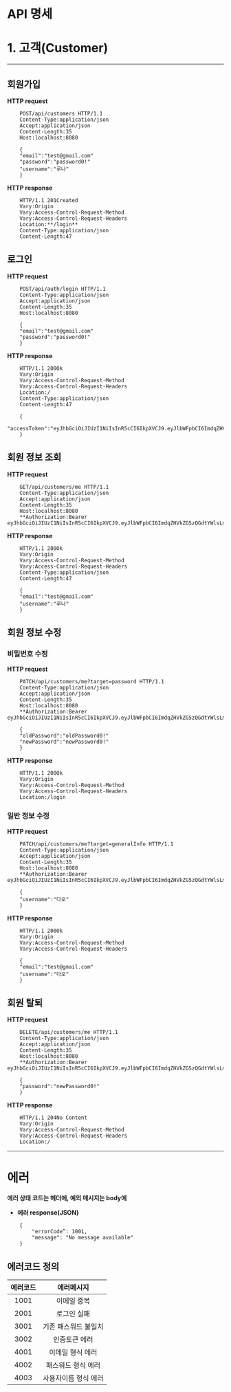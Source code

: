 # API 명세

# 1. 고객(Customer)

---

## 회원가입

**HTTP request**

```
    POST/api/customers HTTP/1.1
    Content-Type:application/json
    Accept:application/json
    Content-Length:35
    Host:localhost:8080
    
    {
    "email":"test@gmail.com"
    "password":"password0!"
    "username":"루나"
    }
```

**HTTP response**

```
    HTTP/1.1 201Created
    Vary:Origin
    Vary:Access-Control-Request-Method
    Vary:Access-Control-Request-Headers
    Location:**/login**
    Content-Type:application/json
    Content-Length:47
```

## 로그인

**HTTP request**

```
    POST/api/auth/login HTTP/1.1
    Content-Type:application/json
    Accept:application/json
    Content-Length:35
    Host:localhost:8080
    
    {
    "email":"test@gmail.com"
    "password":"password0!"
    }
```

**HTTP response**

```
    HTTP/1.1 200Ok
    Vary:Origin
    Vary:Access-Control-Request-Method
    Vary:Access-Control-Request-Headers
    Location:/
    Content-Type:application/json
    Content-Length:47

    {
    "accessToken":"eyJhbGciOiJIUzI1NiIsInR5cCI6IkpXVCJ9.eyJlbWFpbCI6ImdqZHVkZG5zQGdtYWlsLmNvbSJ9.XsJFHuJAdFPEto1WF__QGZoAOIIX2eJSn6xu0iJCGIQ"
    }
```

## 회원 정보 조회

**HTTP request**

```
    GET/api/customers/me HTTP/1.1
    Content-Type:application/json
    Accept:application/json
    Content-Length:35
    Host:localhost:8080
    **Authorization:Bearer eyJhbGciOiJIUzI1NiIsInR5cCI6IkpXVCJ9.eyJlbWFpbCI6ImdqZHVkZG5zQGdtYWlsLmNvbSJ9.XsJFHuJAdFPEto1WF__QGZoAOIIX2eJSn6xu0iJCGIQ**
```

**HTTP response**

```
    HTTP/1.1 200Ok
    Vary:Origin
    Vary:Access-Control-Request-Method
    Vary:Access-Control-Request-Headers
    Content-Type:application/json
    Content-Length:47

    {
    "email":"test@gmail.com"
    "username":"루나"
    }
```

## 회원 정보 수정

### 비밀번호 수정

**HTTP request**

```
    PATCH/api/customers/me?target=password HTTP/1.1
    Content-Type:application/json
    Accept:application/json
    Content-Length:35
    Host:localhost:8080
    **Authorization:Bearer eyJhbGciOiJIUzI1NiIsInR5cCI6IkpXVCJ9.eyJlbWFpbCI6ImdqZHVkZG5zQGdtYWlsLmNvbSJ9.XsJFHuJAdFPEto1WF__QGZoAOIIX2eJSn6xu0iJCGIQ**

    {
    "oldPassword":"oldPassword0!"
    "newPassword":"newPassword0!"
    }
```

**HTTP response**

```
    HTTP/1.1 200Ok
    Vary:Origin
    Vary:Access-Control-Request-Method
    Vary:Access-Control-Request-Headers
    Location:/login
```

### 일반 정보 수정

**HTTP request**

```
    PATCH/api/customers/me?target=generalInfo HTTP/1.1
    Content-Type:application/json
    Accept:application/json
    Content-Length:35
    Host:localhost:8080
    **Authorization:Bearer eyJhbGciOiJIUzI1NiIsInR5cCI6IkpXVCJ9.eyJlbWFpbCI6ImdqZHVkZG5zQGdtYWlsLmNvbSJ9.XsJFHuJAdFPEto1WF__QGZoAOIIX2eJSn6xu0iJCGIQ**

    {
    "username":"다오"
    }
```

**HTTP response**

```
    HTTP/1.1 200Ok
    Vary:Origin
    Vary:Access-Control-Request-Method
    Vary:Access-Control-Request-Headers

    {
    "email":"test@gmail.com"
    "username":"다오"
    }
```

## 회원 탈퇴

**HTTP request**

```
    DELETE/api/customers/me HTTP/1.1
    Content-Type:application/json
    Accept:application/json
    Content-Length:35
    Host:localhost:8080
    **Authorization:Bearer eyJhbGciOiJIUzI1NiIsInR5cCI6IkpXVCJ9.eyJlbWFpbCI6ImdqZHVkZG5zQGdtYWlsLmNvbSJ9.XsJFHuJAdFPEto1WF__QGZoAOIIX2eJSn6xu0iJCGIQ**

    {
    "password":"newPassword0!"
    }
```

**HTTP response**

```
    HTTP/1.1 204No Content
    Vary:Origin
    Vary:Access-Control-Request-Method
    Vary:Access-Control-Request-Headers
    Location:/
```

---

# 에러

**에러 상태 코드는 헤더에, 예외 메시지는 body에**

- **에러 response(JSON)**
```
    {
        "errorCode”: 1001,
        "message": "No message available"
    }
```

## 에러코드 정의

| 에러코드 | 에러메시지 |
|:------:|:-------:|
| 1001 | 이메일 중복 |
| 2001 | 로그인 실패 |
| 3001 | 기존 패스워드 불일치 |
| 3002 | 인증토큰 에러 |
| 4001 | 이메일 형식 에러 |
| 4002 | 패스워드 형식 에러 |
| 4003 | 사용자이름 형식 에러 |

